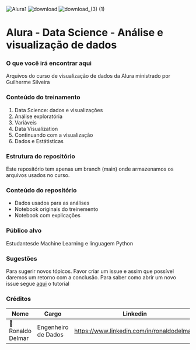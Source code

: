 ![Alura1](https://user-images.githubusercontent.com/62447846/224147368-4560a63e-f7cb-425a-94e7-31f299af017b.jpg)
![download](https://user-images.githubusercontent.com/62447846/224147432-47e2c633-e427-4525-80d9-e4109744402b.jpg)
![download_(3) (1)](https://user-images.githubusercontent.com/62447846/224147564-7186828b-4ae3-48be-b3ea-0ecdb2e054d2.png)



# Alura - Data Science - Análise e visualização de dados

### O que você irá encontrar aqui
Arquivos do curso de visualização de dados da Alura ministrado por Guilherme Silveira 

### Conteúdo do treinamento 
01. Data Science: dados e visualizações 
02. Análise exploratória 
03. Variáveis
04. Data Visualization
05. Continuando com a visualização
06. Dados e Estátisticas

### Estrutura do repositório
Este repositório tem apenas um branch (main) onde armazenamos os arquivos usados no curso.

### Conteúdo do repositório
- Dados usados para as análises 
- Notebook originais do treinemento
- Notebook com explicações

### Público alvo
Estudantesde Machine Learning e linguagem Python

### Sugestões
Para sugerir novos tópicos. Favor criar um issue e assim que possível daremos um retorno com a conclusão. 
Para saber como abrir um novo issue segue [aqui](https://docs.github.com/pt/github-ae@latest/issues/tracking-your-work-with-issues/creating-an-issue) o tutorial


### Créditos
| Nome               | Cargo         | Linkedin                                             |
| -------------------|---------------|------------------------------------------------------|
|🥇 Ronaldo Delmar   |  Engenheiro de Dados  | https://www.linkedin.com/in/ronaldodelmar/  |


